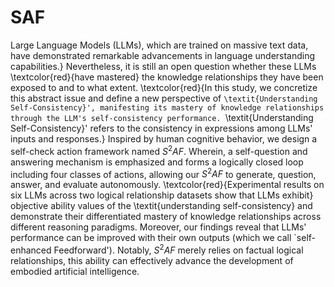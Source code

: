 # SAF
Large Language Models (LLMs), which are trained on massive text data, have demonstrated remarkable advancements in language understanding capabilities.} Nevertheless, it is still an open question whether these LLMs \textcolor{red}{have mastered} the knowledge relationships they have been exposed to and to what extent. \textcolor{red}{In this study, we concretize this abstract issue and define a new perspective of `\textit{Understanding Self-Consistency}', manifesting its mastery of knowledge relationships through the LLM's self-consistency performance. `\textit{Understanding Self-Consistency}' refers to the consistency in expressions among LLMs' inputs and responses.}
	Inspired by human cognitive behavior, we design a self-check action framework named $S^{2}AF$. Wherein, a self-question and answering mechanism is emphasized and forms a logically closed loop including four classes of actions, allowing our $S^{2}AF$ to generate, question, answer, and evaluate autonomously. \textcolor{red}{Experimental results on six LLMs across two logical relationship datasets show that LLMs exhibit} objective ability values of the \textit{understanding self-consistency} and demonstrate their differentiated mastery of knowledge relationships across different reasoning paradigms. Moreover, our findings reveal that LLMs' performance can be improved with their own outputs (which we call `self-enhanced Feedforward'). Notably, $S^{2}AF$ merely relies on factual logical relationships, this ability can effectively advance the development of embodied artificial intelligence.
